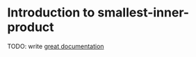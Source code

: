 # Introduction to smallest-inner-product

TODO: write [great documentation](http://jacobian.org/writing/great-documentation/what-to-write/)
